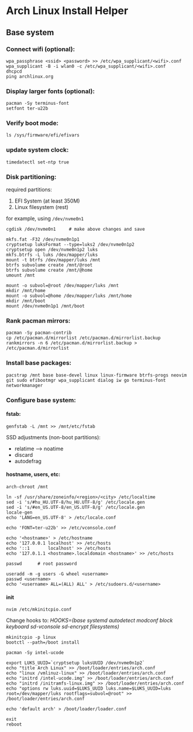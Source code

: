 # Arch Linux Install Helper

## Base system

### Connect wifi (optional):
```
wpa_passphrase <ssid> <password> >> /etc/wpa_supplicant/<wifi>.conf
wpa_supplicant -B -i wlan0 -c /etc/wpa_supplicant/<wifi>.conf
dhcpcd
ping archlinux.org
```

### Display larger fonts (optional):
```
pacman -Sy terminus-font
setfont ter-u22b
```

### Verify boot mode:
```
ls /sys/firmware/efi/efivars
```

### update system clock:
```
timedatectl set-ntp true
```

### Disk partitioning:

required partitions:
   1. EFI System (at least 350M)
   2. Linux filesystem (rest)

for example, using ```/dev/nvme0n1```

```
cgdisk /dev/nvme0n1     # make above changes and save
```

```
mkfs.fat -F32 /dev/nvme0n1p1
cryptsetup luksFormat --type=luks2 /dev/nvme0n1p2
cryptsetup open /dev/nvme0n1p2 luks
mkfs.btrfs -L luks /dev/mapper/luks
mount -t btrfs /dev/mapper/luks /mnt
btrfs subvolume create /mnt/@root
btrfs subvolume create /mnt/@home
umount /mnt
```

```
mount -o subvol=@root /dev/mapper/luks /mnt
mkdir /mnt/home
mount -o subvol=@home /dev/mapper/luks /mnt/home
mkdir /mnt/boot
mount /dev/nvme0n1p1 /mnt/boot
```

### Rank pacman mirrors:
```
pacman -Sy pacman-contrib
cp /etc/pacman.d/mirrorlist /etc/pacman.d/mirrorlist.backup
rankmirrors -n 6 /etc/pacman.d/mirrorlist.backup > /etc/pacman.d/mirrorlist
```

### Install base packages:
```
pacstrap /mnt base base-devel linux linux-firmware btrfs-progs neovim git sudo efibootmgr wpa_supplicant dialog iw go terminus-font networkmanager
```

### Configure base system:

#### fstab:
```
genfstab -L /mnt >> /mnt/etc/fstab
```
SSD adjustments (non-boot partitions):
   * relatime --> noatime
   * discard
   * autodefrag


#### hostname, users, etc:

```
arch-chroot /mnt
```

```
ln -sf /usr/share/zoneinfo/<region>/<city> /etc/localtime
sed -i 's/#hu_HU.UTF-8/hu_HU.UTF-8/g' /etc/locale.gen
sed -i 's/#en_US.UTF-8/en_US.UTF-8/g' /etc/locale.gen
locale-gen
echo 'LANG=en_US.UTF-8' > /etc/locale.conf
```

```
echo 'FONT=ter-u22b' >> /etc/vconsole.conf
```

```
echo '<hostname>' > /etc/hostname
echo '127.0.0.1 localhost' >> /etc/hosts
echo '::1       localhost' >> /etc/hosts
echo '127.0.1.1	<hostname>.localdomain <hostname>' >> /etc/hosts
```

```
passwd      # root password
```

```
useradd -m -g users -G wheel <username>
passwd <username>
echo '<username> ALL=(ALL) ALL' > /etc/sudoers.d/<username>
```

#### init

```
nvim /etc/mkinitcpio.conf
```

Change hooks to: *HOOKS=(base systemd autodetect modconf block keyboard sd-vconsole sd-encrypt filesystems)*

```
mkinitcpio -p linux
bootctl --path=/boot install
```

```
pacman -Sy intel-ucode
```

```
export LUKS_UUID=`cryptsetup luksUUID /dev/nvme0n1p2`
echo "title Arch Linux" >> /boot/loader/entries/arch.conf
echo "linux /vmlinuz-linux" >> /boot/loader/entries/arch.conf
echo "initrd /intel-ucode.img" >> /boot/loader/entries/arch.conf
echo "initrd /initramfs-linux.img" >> /boot/loader/entries/arch.conf
echo "options rw luks.uuid=$LUKS_UUID luks.name=$LUKS_UUID=luks root=/dev/mapper/luks rootflags=subvol=@root" >> /boot/loader/entries/arch.conf
```

```
echo 'default arch' > /boot/loader/loader.conf
```

```
exit
reboot
```
